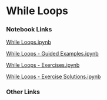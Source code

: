 # While Loops

### Notebook Links

[While Loops.ipynb](https://colab.research.google.com/drive/1p5Wys5ahSVnklzwF1jzwi9k7tnz7l6dw?usp=sharing)

[While Loops - Guided Examples.ipynb](https://colab.research.google.com/drive/1uqGB-TFA8tG6FFr_2LuBeIweywLvCIWF?usp=sharing)

[While Loops - Exercises.ipynb](https://colab.research.google.com/drive/1dg2ou0UuqPvYSAZMxgrEPEdodcmaZx28?usp=sharing)

[While Loops - Exercise Solutions.ipynb](https://colab.research.google.com/drive/126F0_KUDfbFAWfREfqrCsZINjok7rzkk?usp=sharing)

### Other Links


